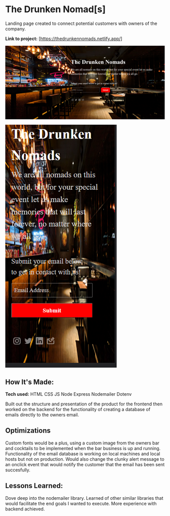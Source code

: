 # The Drunken Nomad[s]
Landing page created to connect potential customers with owners of the company. 

**Link to project:**  [https://thedrunkennomads.netlify.app/]


![](https://github.com/briansegura15/the-drunken-nomad/blob/main/Photos/tdnlandscape.png)


![](https://github.com/briansegura15/the-drunken-nomad/blob/main/Photos/tdnmobile.png)

## How It's Made:

**Tech used:** HTML CSS JS Node Express Nodemailer Dotenv

Built out the structure and presentation of the product for the frontend then worked on the backend for the functionality of creating a database of emails directly to the owners email.

## Optimizations

Custom fonts would be a plus, using a custom image from the owners bar and cocktails to be implemented when the bar business is up and running. Functionality of the email database is working on local machines and local hosts but not on production. Would also change the clunky alert message to an onclick event that would notify the customer that the email has been sent succesfully.

## Lessons Learned:

Dove deep into the nodemailer library. Learned of other similar libraries that would facilitate the end goals I wanted to execute. More experience with backend achieved.
